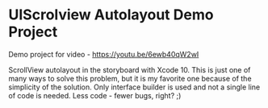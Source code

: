 # UIScrolview Autolayout Demo Project

Demo project for video - https://youtu.be/6ewb40qW2wI

ScrollView autolayout in the storyboard with Xcode 10.
This is just one of many ways to solve this problem, but it is my favorite one because of the simplicity of the solution. Only interface builder is used and not a single line of code is needed.
Less code - fewer bugs, right?  ;)
